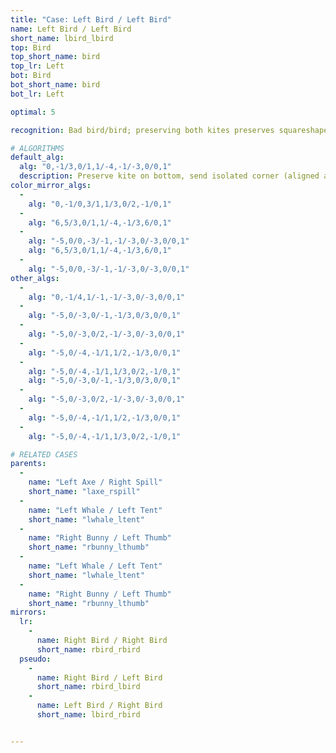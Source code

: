 ```yaml
---
title: "Case: Left Bird / Left Bird"
name: Left Bird / Left Bird
short_name: lbird_lbird
top: Bird
top_short_name: bird
top_lr: Left
bot: Bird
bot_short_name: bird
bot_lr: Left

optimal: 5

recognition: Bad bird/bird; preserving both kites preserves squareshape.

# ALGORITHMS
default_alg:
  alg: "0,-1/3,0/1,1/-4,-1/-3,0/0,1"
  description: Preserve kite on bottom, send isolated corner (aligned away from slice) to form axe/spill.
color_mirror_algs:
  -
    alg: "0,-1/0,3/1,1/3,0/2,-1/0,1"
  -
    alg: "6,5/3,0/1,1/-4,-1/3,6/0,1"
  -
    alg: "-5,0/0,-3/-1,-1/-3,0/-3,0/0,1"
    alg: "6,5/3,0/1,1/-4,-1/3,6/0,1"
  -
    alg: "-5,0/0,-3/-1,-1/-3,0/-3,0/0,1"
other_algs:
  -
    alg: "0,-1/4,1/-1,-1/-3,0/-3,0/0,1"
  -
    alg: "-5,0/-3,0/-1,-1/3,0/3,0/0,1"
  -
    alg: "-5,0/-3,0/2,-1/-3,0/-3,0/0,1"
  -
    alg: "-5,0/-4,-1/1,1/2,-1/3,0/0,1"
  -
    alg: "-5,0/-4,-1/1,1/3,0/2,-1/0,1"
    alg: "-5,0/-3,0/-1,-1/3,0/3,0/0,1"
  -
    alg: "-5,0/-3,0/2,-1/-3,0/-3,0/0,1"
  -
    alg: "-5,0/-4,-1/1,1/2,-1/3,0/0,1"
  -
    alg: "-5,0/-4,-1/1,1/3,0/2,-1/0,1"

# RELATED CASES
parents:
  -
    name: "Left Axe / Right Spill"
    short_name: "laxe_rspill"
  -
    name: "Left Whale / Left Tent"
    short_name: "lwhale_ltent"
  -
    name: "Right Bunny / Left Thumb"
    short_name: "rbunny_lthumb"
  -
    name: "Left Whale / Left Tent"
    short_name: "lwhale_ltent"
  -
    name: "Right Bunny / Left Thumb"
    short_name: "rbunny_lthumb"
mirrors:
  lr:
    -
      name: Right Bird / Right Bird
      short_name: rbird_rbird
  pseudo:
    -
      name: Right Bird / Left Bird
      short_name: rbird_lbird
    -
      name: Left Bird / Right Bird
      short_name: lbird_rbird


---
```


